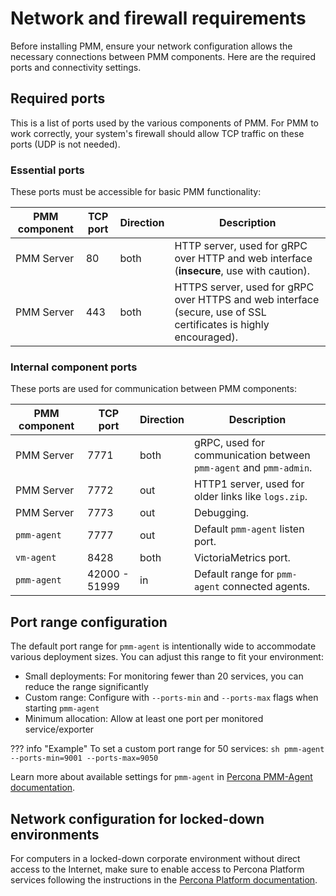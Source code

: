 # Network and firewall requirements

Before installing PMM, ensure your network configuration allows the necessary connections between PMM components. Here are the required ports and connectivity settings.


## Required ports

This is a list of ports used by the various components of PMM. For PMM to work correctly, your system's firewall should allow TCP traffic on these ports (UDP is not needed).

### Essential ports
These ports must be accessible for basic PMM functionality:

| PMM component | TCP port      | Direction     | Description
|---------------|---------------|---------------|------------------------------------------------------------------------------------------
| PMM Server    |   80          | both          | HTTP server, used for gRPC over HTTP and web interface (**insecure**, use with caution).
| PMM Server    |  443          | both          | HTTPS server, used for gRPC over HTTPS and web interface (secure, use of SSL certificates is highly encouraged).

### Internal component ports 
These ports are used for communication between PMM components:

| PMM component | TCP port      | Direction     | Description
|---------------|---------------|---------------|-----------------------------------------------------------------
| PMM Server    | 7771          | both          | gRPC, used for communication between `pmm-agent` and `pmm-admin`.
| PMM Server    | 7772          | out           | HTTP1 server, used for older links like `logs.zip`.
| PMM Server    | 7773          | out           | Debugging.
| `pmm-agent`   | 7777          | out           | Default `pmm-agent` listen port.
| `vm-agent`    | 8428          | both          | VictoriaMetrics port.
| `pmm-agent`   | 42000 - 51999 | in            | Default range for `pmm-agent` connected agents.

## Port range configuration

The default port range for `pmm-agent` is intentionally wide to accommodate various deployment sizes. You can adjust this range to fit your environment:

- Small deployments: For monitoring fewer than 20 services, you can reduce the range significantly
- Custom range: Configure with `--ports-min` and `--ports-max` flags when starting `pmm-agent`
- Minimum allocation: Allow at least one port per monitored service/exporter

??? info "Example"
    To set a custom port range for 50 services:
    ```sh
    pmm-agent --ports-min=9001 --ports-max=9050
    ```

Learn more about available settings for `pmm-agent` in [Percona PMM-Agent documentation](../../use/commands/pmm-agent.md).

## Network configuration for locked-down environments
For computers in a locked-down corporate environment without direct access to the Internet, make sure to enable access to Percona Platform services following the instructions in the [Percona Platform documentation](https://docs.percona.com/percona-platform/network.html).